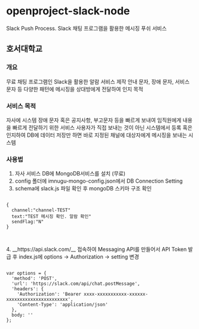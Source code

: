 # openproject-slack-node
Slack Push Process. Slack 채팅 프로그램을 활용한 메시징 푸쉬 서비스

호서대학교 
-------------------------------------

### 개요
무료 채팅 프로그램인 Slack을 활용한 알람 서비스 제작
안내 문자, 장애 문자, 서비스 문자 등 다양한 패턴에 메시징을 상대방에게 전달하여 인지 목적

### 서비스 목적
자사에 시스템 장애 문자 혹은 공지사항, 부고문자 등을 빠르게 보내여 임직원에게 내용을 빠르게 전달하기 위한 서비스
사용자가 직접 보내는 것이 아닌 시스템에서 등록 혹은 인지하여 DB에 데이터 저장만 하면 바로 지정된 채널에 대상자에게 메시징을 보내는 시스템

### 사용법
1. 자사 서비스 DB에 MongoDB서비스를 설치 (무료)
2. config 폴더에 imnugu-mongo-config.json에서 DB Connection Setting
3. schema에 slack.js 파일 확인 후 mongoDB 스키마 구조 확인
<pre>
<code>
{
  channel:"channel-TEST"
  text:"TEST 메시징 확인. 알람 확인"
  sendFlag:"N"
}
</pre>
</code>
4. __https://api.slack.com/__ 접속하여 Messaging API를 만들어서 API Token 발급 후 index.js에 options -> Authorization -> setting 변경
<pre>
<code>
var options = {
  'method': 'POST',
  'url': 'https://slack.com/api/chat.postMessage',
  'headers': {
    'Authorization': 'Bearer xxxx-xxxxxxxxxxx-xxxxxx-xxxxxxxxxxxxxxxxxxxxxxx',
    'Content-Type': 'application/json'
  },
  body: ''
};
</pre>
</code>
